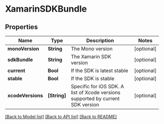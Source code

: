 # XamarinSDKBundle

## Properties
Name | Type | Description | Notes
------------ | ------------- | ------------- | -------------
**monoVersion** | **String** | The Mono version | [optional] 
**sdkBundle** | **String** | The Xamarin SDK version | [optional] 
**current** | **Bool** | If the SDK is latest stable | [optional] 
**stable** | **Bool** | If the SDK is stable | [optional] 
**xcodeVersions** | **[String]** | Specific for iOS SDK. A list of Xcode versions supported by current SDK version | [optional] 

[[Back to Model list]](../README.md#documentation-for-models) [[Back to API list]](../README.md#documentation-for-api-endpoints) [[Back to README]](../README.md)


